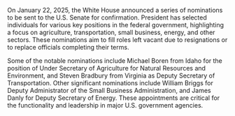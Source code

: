 On January 22, 2025, the White House announced a series of nominations to be sent to the U.S. Senate for confirmation. President has selected individuals for various key positions in the federal government, highlighting a focus on agriculture, transportation, small business, energy, and other sectors. These nominations aim to fill roles left vacant due to resignations or to replace officials completing their terms.

Some of the notable nominations include Michael Boren from Idaho for the position of Under Secretary of Agriculture for Natural Resources and Environment, and Steven Bradbury from Virginia as Deputy Secretary of Transportation. Other significant nominations include William Briggs for Deputy Administrator of the Small Business Administration, and James Danly for Deputy Secretary of Energy. These appointments are critical for the functionality and leadership in major U.S. government agencies.
